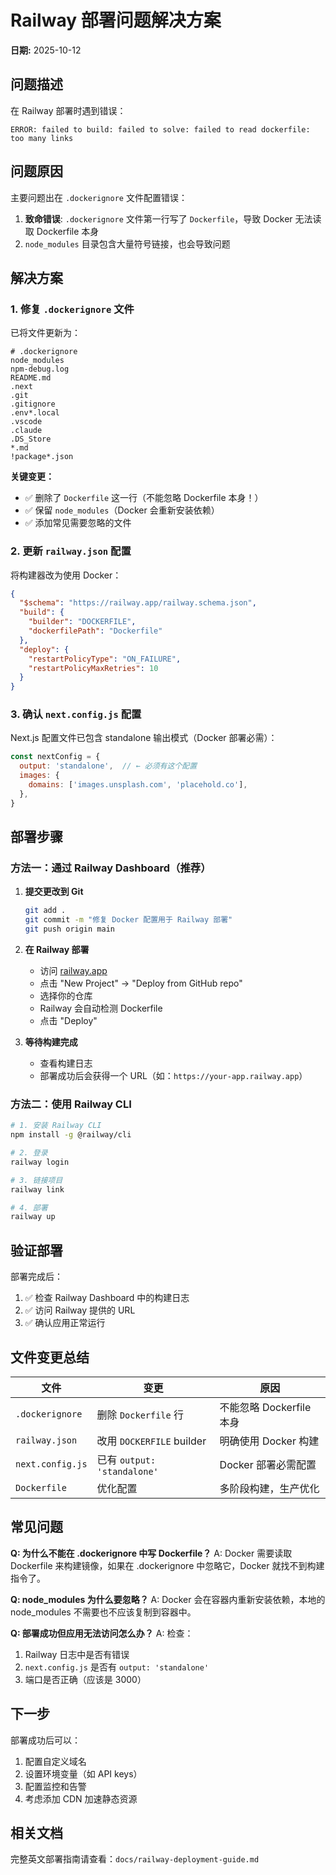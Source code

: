 # Railway 部署问题解决方案

**日期:** 2025-10-12

## 问题描述

在 Railway 部署时遇到错误：
```
ERROR: failed to build: failed to solve: failed to read dockerfile: too many links
```

## 问题原因

主要问题出在 `.dockerignore` 文件配置错误：

1. **致命错误**: `.dockerignore` 文件第一行写了 `Dockerfile`，导致 Docker 无法读取 Dockerfile 本身
2. `node_modules` 目录包含大量符号链接，也会导致问题

## 解决方案

### 1. 修复 `.dockerignore` 文件

已将文件更新为：
```
# .dockerignore
node_modules
npm-debug.log
README.md
.next
.git
.gitignore
.env*.local
.vscode
.claude
.DS_Store
*.md
!package*.json
```

**关键变更：**
- ✅ 删除了 `Dockerfile` 这一行（不能忽略 Dockerfile 本身！）
- ✅ 保留 `node_modules`（Docker 会重新安装依赖）
- ✅ 添加常见需要忽略的文件

### 2. 更新 `railway.json` 配置

将构建器改为使用 Docker：
```json
{
  "$schema": "https://railway.app/railway.schema.json",
  "build": {
    "builder": "DOCKERFILE",
    "dockerfilePath": "Dockerfile"
  },
  "deploy": {
    "restartPolicyType": "ON_FAILURE",
    "restartPolicyMaxRetries": 10
  }
}
```

### 3. 确认 `next.config.js` 配置

Next.js 配置文件已包含 standalone 输出模式（Docker 部署必需）：
```javascript
const nextConfig = {
  output: 'standalone',  // ← 必须有这个配置
  images: {
    domains: ['images.unsplash.com', 'placehold.co'],
  },
}
```

## 部署步骤

### 方法一：通过 Railway Dashboard（推荐）

1. **提交更改到 Git**
   ```bash
   git add .
   git commit -m "修复 Docker 配置用于 Railway 部署"
   git push origin main
   ```

2. **在 Railway 部署**
   - 访问 [railway.app](https://railway.app)
   - 点击 "New Project" → "Deploy from GitHub repo"
   - 选择你的仓库
   - Railway 会自动检测 Dockerfile
   - 点击 "Deploy"

3. **等待构建完成**
   - 查看构建日志
   - 部署成功后会获得一个 URL（如：`https://your-app.railway.app`）

### 方法二：使用 Railway CLI

```bash
# 1. 安装 Railway CLI
npm install -g @railway/cli

# 2. 登录
railway login

# 3. 链接项目
railway link

# 4. 部署
railway up
```

## 验证部署

部署完成后：
1. ✅ 检查 Railway Dashboard 中的构建日志
2. ✅ 访问 Railway 提供的 URL
3. ✅ 确认应用正常运行

## 文件变更总结

| 文件 | 变更 | 原因 |
|------|------|------|
| `.dockerignore` | 删除 `Dockerfile` 行 | 不能忽略 Dockerfile 本身 |
| `railway.json` | 改用 `DOCKERFILE` builder | 明确使用 Docker 构建 |
| `next.config.js` | 已有 `output: 'standalone'` | Docker 部署必需配置 |
| `Dockerfile` | 优化配置 | 多阶段构建，生产优化 |

## 常见问题

**Q: 为什么不能在 .dockerignore 中写 Dockerfile？**
A: Docker 需要读取 Dockerfile 来构建镜像，如果在 .dockerignore 中忽略它，Docker 就找不到构建指令了。

**Q: node_modules 为什么要忽略？**
A: Docker 会在容器内重新安装依赖，本地的 node_modules 不需要也不应该复制到容器中。

**Q: 部署成功但应用无法访问怎么办？**
A: 检查：
1. Railway 日志中是否有错误
2. `next.config.js` 是否有 `output: 'standalone'`
3. 端口是否正确（应该是 3000）

## 下一步

部署成功后可以：
1. 配置自定义域名
2. 设置环境变量（如 API keys）
3. 配置监控和告警
4. 考虑添加 CDN 加速静态资源

## 相关文档

完整英文部署指南请查看：`docs/railway-deployment-guide.md`

